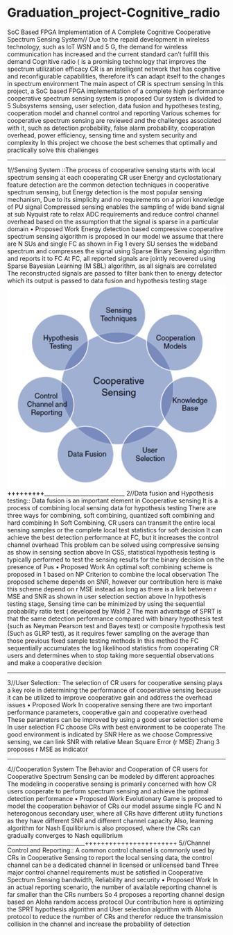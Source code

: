 # Graduation_project-Cognitive_radio
SoC Based FPGA Implementation of A Complete Cognitive Cooperative Spectrum Sensing System//
Due to the repaid development in wireless technology, such as IoT WSN and 5 G, the demand for wireless
communication has increased and the current standard can’t fulfill this demand Cognitive radio ( is a promising
technology that improves the spectrum utilization efficacy CR is an intelligent network that has cognitive and
reconfigurable capabilities, therefore it’s can adapt itself to the changes in spectrum environment The main aspect of
CR is spectrum sensing In this project, a SoC based FPGA implementation of a complete high performance cooperative
spectrum sensing system is proposed Our system is divided to 5 Subsystems sensing, user selection, data fusion and
hypotheses testing, cooperation model and channel control and reporting Various schemes for cooperative spectrum
sensing are reviewed and the challenges associated with it, such as detection probability, false alarm probability,
cooperation overhead, power efficiency, sensing time and system security and complexity In this project we choose
the best schemes that optimally and practically solve this challenges
____________________________________________________________________________________


1//Sensing System ::The process of cooperative sensing starts with local spectrum sensing at each cooperating
CR user Energy and cyclostationary feature detection are the common detection techniques in cooperative spectrum
sensing, but Energy detection is the most popular sensing mechanism, Due to its simplicity and no requirements on a
priori knowledge of PU signal Compressed sensing enables the sampling of wide band signal at sub Nyquist rate to
relax ADC requirements and reduce control channel overhead based on the assumption that the signal is sparse in a
particular domain
•
Proposed Work Energy detection based compressive cooperative spectrum sensing algorithm is proposed In our
model we assume that there are N SUs and single FC as shown in Fig 1 every SU senses the wideband spectrum and
compresses the signal using Sparse Binary Sensing algorithm and reports it to FC At FC, all reported signals are jointly
recovered using Sparse Bayesian Learning (M SBL) algorithm, as all signals are correlated The reconstructed signals are
passed to filter bank then to energy detector which its output is passed to data fusion and hypothesis testing stage
![](69497794_367701640827779_4979704070756368384_n.png)
________+++++++++_____________________________________
2//Data fusion and Hypothesis testing:: Data fusion is an important element in Cooperative sensing It
is a process of combining local sensing data for hypothesis testing There are three ways for combining, soft combining,
quantized soft combining and hard combining In Soft Combining, CR users can transmit the entire local sensing
samples or the complete local test statistics for soft decision It can achieve the best detection performance at FC, but
it increases the control channel overhead This problem can be solved using compressive sensing as show in sensing
section above
In
CSS, statistical hypothesis testing is typically performed to test the sensing results for the binary decision on the
presence of Pus
•
Proposed Work An optimal soft combining scheme is proposed in 1 based on NP Criterion to combine the local
observation The proposed scheme depends on SNR, however our contribution here is make this scheme depend on r
MSE instead as long as there is a link between r MSE and SNR as shown in user selection section above
In
hypothesis testing stage, Sensing time can be minimized by using the sequential probability ratio test (
developed by Wald 2 The main advantage of SPRT is that the same detection performance compared with binary
hypothesis test (such as Neyman Pearson test and Bayes test) or composite hypothesis test (Such as GLRP test), as it
requires fewer sampling on the average than those previous fixed sample testing methods In this method the FC
sequentially accumulates the log likelihood statistics from cooperating CR users and determines when to stop taking
more sequential observations and make a cooperative decision
_______________________________
3//User Selection:: The selection of CR users for cooperative sensing plays a key role in determining the
performance of cooperative sensing because it can be utilized to improve cooperative gain and address the overhead
issues
•
Proposed Work In cooperative sensing there are two important performance parameters, cooperative gain and
cooperative overhead These parameters can be improved by using a good user selection scheme In user selection FC
choose CRs with best environment to be cooperate The good environment is indicated by SNR Here as we choose
Compressive sensing, we can link SNR with relative Mean Square Error (r MSE) Zhang 3 proposes r MSE as indicator
______________________________________________________
4//Cooperation System
The Behavior and Cooperation of CR users for Cooperative Spectrum Sensing can be modeled by different approaches
The modeling in cooperative sensing is primarily concerned with how CR users cooperate to perform spectrum sensing
and achieve the optimal detection performance
•
Proposed Work Evolutionary Game is proposed to model the cooperation behavior of CRs our model assume
single FC and N heterogonous secondary user, where all CRs have different utility functions as they have different SNR
and different channel capacity Also, learning algorithm for Nash Equilibrium is also proposed, where the CRs can
gradually converges to Nash equilibrium
____________________________+++++++++++++++++++++++
5//Channel Control and Reporting:: A common control channel is commonly used by CRs in Cooperative Sensing to report the local sensing data, the control channel can be a dedicated channel in licensed or unlicensed band Three major control channel requirements must be satisfied in Cooperative Spectrum Sensing bandwidth, Reliability and security
•
Proposed Work In an actual reporting scenario, the number of available reporting channel is far smaller than the
CRs numbers So 4 proposes a reporting channel design based on Aloha random access protocol Our contribution
here is optimizing the SPRT hypothesis algorithm and User selection algorithm with Aloha protocol to reduce the
number of CRs and therefor reduce the transmission collision in the channel and increase the probability of detection



